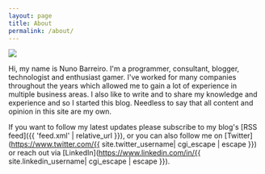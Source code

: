 ```yaml
---
layout: page
title: About
permalink: /about/
---
```

<p style="about-image">
    <img class="gravatar" src="http://www.gravatar.com/avatar/3df19b5c750d62ad3e773e1211ccd0e4?s=200">
</p>

Hi, my name is Nuno Barreiro. I'm a programmer, consultant, blogger, technologist and enthusiast gamer. I've worked for many companies throughout the years which allowed me to gain a lot of experience in multiple business areas. I also like to write and to share my knowledge and experience and so I started this blog. Needless to say that all content and opinion in this site are my own.

If you want to follow my latest updates please subscribe to my blog's [RSS feed]({{ 'feed.xml' | relative_url }}), or you can also follow me on [Twitter](https://www.twitter.com/{{ site.twitter_username| cgi_escape | escape }}) or reach out via [LinkedIn](https://www.linkedin.com/in/{{ site.linkedin_username| cgi_escape | escape }}).